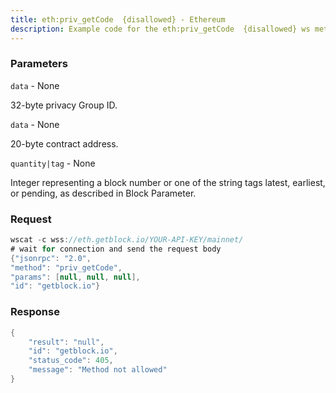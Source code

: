 ```yaml
---
title: eth:priv_getCode  {disallowed} - Ethereum
description: Example code for the eth:priv_getCode  {disallowed} ws method. Сomplete guide on how to use eth:priv_getCode  {disallowed} ws in GetBlock.io Web3 documentation.
---
```


### Parameters


`data` - None

32-byte privacy Group ID.

`data` - None

20-byte contract address.

`quantity|tag` - None

Integer representing a block number or one of the string tags latest,
earliest, or pending, as described in Block Parameter.

### Request

``` java
wscat -c wss://eth.getblock.io/YOUR-API-KEY/mainnet/ 
# wait for connection and send the request body 
{"jsonrpc": "2.0",
"method": "priv_getCode",
"params": [null, null, null],
"id": "getblock.io"}
```

###  Response

``` java
{
    "result": "null",
    "id": "getblock.io",
    "status_code": 405,
    "message": "Method not allowed"
}
```

